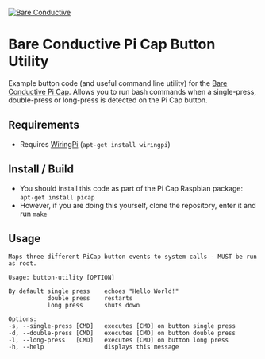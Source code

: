 [![Bare Conductive](http://bareconductive.com/assets/images/LOGO_256x106.png)](http://www.bareconductive.com/)

# Bare Conductive Pi Cap Button Utility

Example button code (and useful command line utility) for the  [Bare Conductive Pi Cap](http://www.bareconductive.com/shop/pi-cap/). Allows you to run bash commands when a single-press, double-press or long-press is detected on the Pi Cap button.


## Requirements
* Requires [WiringPi](http://wiringpi.com/) (`apt-get install wiringpi`)


## Install / Build

* You should install this code as part of the Pi Cap Raspbian package: `apt-get install picap`    
* However, if you are doing this yourself, clone the repository, enter it and run `make`

## Usage

    Maps three different PiCap button events to system calls - MUST be run as root.
    
    Usage: button-utility [OPTION]
    
    By default single press    echoes "Hello World!"
               double press    restarts
               long press      shuts down
               
    Options:
    -s, --single-press [CMD]   executes [CMD] on button single press
    -d, --double-press [CMD]   executes [CMD] on button double press     
    -l, --long-press   [CMD]   executes [CMD] on button long press      
    -h, --help                 displays this message
    